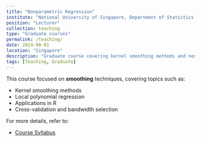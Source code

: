```yaml
---
title: "Nonparametric Regression"
institute: "National University of Singapore, Department of Statsitics & Data Science"
position: "Lecturer"
collection: teaching
type: "Graduate courses"
permalink: /teaching/
date: 2024-08-01
location: "Singapore"
description: "Graduate course covering kernel smoothing methods and nonparametric techniques, including applications in R."
tags: [Teaching, Graduate]
---
```


This course focused on **smoothing** techniques, covering topics such as:

- Kernel smoothing methods
- Local polynomial regression
- Applications in R
- Cross-validation and bandwidth selection

For more details, refer to:

- [Course Syllabus](https://github.com/xiao-zong/teaching-NUS/raw/refs/heads/main/S1_AY2024-25/Syllabus.md)
<!-- - [Lecture Slides](https://link-to-slides.com) -->
